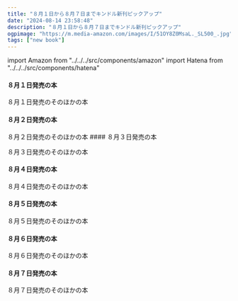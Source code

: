 ```yaml
---
title: "８月１日から８月７日までキンドル新刊ピックアップ"
date: "2024-08-14 23:58:48"
description: "８月１日から８月７日までキンドル新刊ピックアップ"
ogpimage: "https://m.media-amazon.com/images/I/51OY8Z0MsaL._SL500_.jpg"
tags: ["new book"]
---
```

import Amazon from "../../../src/components/amazon"
import Hatena from "../../../src/components/hatena"




#### ８月１日発売の本

<Amazon asin="B0D9BCMMYK" />
<Amazon asin="B0D98MGSYS" />
<Amazon asin="B0D1ZCDDWZ" />
<Amazon asin="B0DB5LCT92" />
<Amazon asin="B0CW1L6DF6" />
<Amazon asin="B0DB5KMDBJ" />
<Amazon asin="B0CW1BH7PL" />
<Amazon asin="B0D5CR3R4T" />
<Amazon asin="B0D17GV1V3" />
<Amazon asin="B0DB72V824" />
<Amazon asin="B0DB53TRF9" />
<Amazon asin="B0CW1L6DF6" />


８月１日発売のそのほかの本<Hatena src="https://kyukyunyorituryo.github.io/new_epub/html/20240801.html" title=""/>
#### ８月２日発売の本

<Amazon asin="B0D1JJL52N" />
<Amazon asin="B0D86G6FZX" />
<Amazon asin="B0D86MZ4FV" />
<Amazon asin="B0D9L92J6T" />
<Amazon asin="B0D9L87JBY" />
<Amazon asin="B0CYTFKB2W" />
<Amazon asin="B0D86H5VBS" />
<Amazon asin="B0CW1K68Y5" />
<Amazon asin="B0D2CSFDSQ" />
<Amazon asin="B0DB7RX7PP" />
<Amazon asin="B0DBXFVL8N" />
<Amazon asin="B0D21N23L2" />
<Amazon asin="B0DC1YXRWD" />
<Amazon asin="B0DBH6SPPM" />
８月２日発売のそのほかの本<Hatena src="https://kyukyunyorituryo.github.io/new_epub/html/20240802.html" title=""/>
#### ８月３日発売の本
<Amazon asin="B0D9Q4LGJT" />
<Amazon asin="B0DBTKZ4VC" />
<Amazon asin="B0DC52WV4Q" />
<Amazon asin="B0D9Q4HDNT" />
<Amazon asin="B0D9Q44Q61" />

８月３日発売のそのほかの本<Hatena src="https://kyukyunyorituryo.github.io/new_epub/html/20240803.html" title=""/>
#### ８月４日発売の本

<Amazon asin="B0DC69HRNK" />
<Amazon asin="B0DB52BV65" />
<Amazon asin="B0DB5KDN6Y" />
<Amazon asin="B0DBPDB4P1" />
<Amazon asin="B0DC72FM6V" />
<Amazon asin="B0DC6XVVMM" />
<Amazon asin="B0DC65D15K" />
<Amazon asin="B0DC67LRGZ" />

８月４日発売のそのほかの本<Hatena src="https://kyukyunyorituryo.github.io/new_epub/html/20240804.html" title=""/>
#### ８月５日発売の本

<Amazon asin="B0D9LSVNWY" />
<Amazon asin="B0D8SDWJYW" />
<Amazon asin="B0D45B6CCB" />
<Amazon asin="B0D1KN71JL" />
<Amazon asin="B0CTHQDYDD" />
<Amazon asin="B0D9N3WRWF" />
<Amazon asin="B0D9N54SKH" />
<Amazon asin="B0D51ZLF8D" />
<Amazon asin="B0D8BLFZHQ" />
<Amazon asin="B0DBKRC926" />
<Amazon asin="B0DBP8Z5Z3" />
<Amazon asin="B0DC63MP46" />
<Amazon asin="B0DBH9J65Q" />
<Amazon asin="B0DC63MZB6" />
<Amazon asin="B0DBH73B16" />
<Amazon asin="B0DC64W7T6" />
<Amazon asin="B0DBKZWNR7" />
<Amazon asin="B0DBK9Z1JG" />
<Amazon asin="B0DBP6G1ZQ" />
<Amazon asin="B0DBPJKC51" />

８月５日発売のそのほかの本<Hatena src="https://kyukyunyorituryo.github.io/new_epub/html/20240805.html" title=""/>
#### ８月６日発売の本

<Amazon asin="B0DB4NJP9C" />
<Amazon asin="B0DBHCHDR9" />
<Amazon asin="B0D6YLZ54S" />
<Amazon asin="B0DB1LPNHT" />
<Amazon asin="B0DB4JXK2F" />
<Amazon asin="B0D875HTZH" />
<Amazon asin="B0D872P84K" />
<Amazon asin="B0DB4DJXQX" />
<Amazon asin="B0D875R142" />
<Amazon asin="B0DB72JBQ2" />
<Amazon asin="B0DB47PC23" />
<Amazon asin="B0D87788N3" />
<Amazon asin="B0D8773PWM" />
<Amazon asin="B0D875DZT5" />
<Amazon asin="B0D81DQ14F" />
<Amazon asin="B0D875TG34" />
<Amazon asin="B0DBLGLXD7" />
<Amazon asin="B0DBLJP5CX" />
<Amazon asin="B0D9MZLRLV" />


８月６日発売のそのほかの本<Hatena src="https://kyukyunyorituryo.github.io/new_epub/html/20240806.html" title=""/>
#### ８月７日発売の本

<Amazon asin="B0DC666YFL" />
<Amazon asin="B0CX8F7ZCF" />
<Amazon asin="B0D7W645B7" />
<Amazon asin="B0DC68SYDB" />
<Amazon asin="B0DBH9MBN7" />
<Amazon asin="B0DB788FZH" />
<Amazon asin="B0DB7HHR4S" />
<Amazon asin="B0DB7M374P" />
<Amazon asin="B0DB6Z3XYR" />
<Amazon asin="B0DB72HVXM" />
<Amazon asin="B0DB7BGGRV" />
<Amazon asin="B0DB75BCMP" />
<Amazon asin="B0DB73JV24" />
<Amazon asin="B0D6YKCNT9" />
<Amazon asin="B0DBGXHS2P" />
<Amazon asin="B0DB6ZY473" />
<Amazon asin="B0D95CSF47" />
<Amazon asin="B0DB7L64YW" />
<Amazon asin="B0DBTPZXN8" />
<Amazon asin="B0D9N6DRKP" />
<Amazon asin="B0D9N2NCW1" />
<Amazon asin="B0D9N3ZWSB" />

８月７日発売のそのほかの本<Hatena src="https://kyukyunyorituryo.github.io/new_epub/html/20240807.html" title=""/>